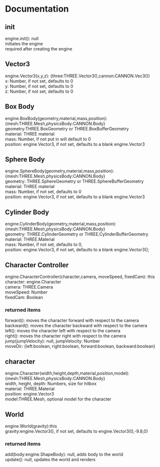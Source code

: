 # Documentation
## init
engine.init(): null  
initiates the engine  
required after creating the engine
## Vector3
engine.Vector3(x,y,z): {three:THREE.Vector3(),cannon:CANNON.Vec3()}  
x: Number, if not set, defaults to 0  
y: Number, if not set, defaults to 0  
z: Number, if not set, defaults to 0  
## Box Body
engine.BoxBody(geometry,material,mass,position): {mesh:THREE.Mesh,physicsBody:CANNON.Body}  
geometry:THREE.BoxGeometry or THREE.BoxBufferGeometry  
material: THREE material  
mass: Number, if not put in will default to 0  
position: engine.Vector3, if not set, defaults to a blank engine.Vector3
## Sphere Body
engine.SphereBody(geometry,material,mass,position): {mesh:THREE.Mesh,physicsBody:CANNON.Body}  
geometry: THREE.SphereGeometry or THREE.SphereBufferGeometry  
material: THREE material  
mass: Number, if not set, defaults to 0  
position: engine.Vector3, if not set, defaults to a blank engine.Vector3
## Cylinder Body
engine.CylinderBody(geometry,material,mass,position): {mesh:THREE.Mesh,physicsBody:CANNON.Body}  
geometry: THREE.CylinderGeometry or THREE.CylinderBufferGeometry  
material: THREE.Material  
mass: Number, if not set, defaults to 0,  
position: engine.Vector3, if not set, defaults to a blank engine.Vector3();  
## Character Controller
engine.CharacterController(character,camera, moveSpeed, fixedCam): this  
character: engine.Character  
camera: THREE.Camera  
moveSpeed: Number  
fixedCam: Boolean
### returned items
forward(): moves the character forward with respect to the camera  
backward(): moves the character backward with respect to the camera  
left(): moves the character left with respect to the camera  
right(): moves the character right with respect to the camera  
jump(jumpVelocity): null, jumpVelocity: Number  
moveDir: {left:boolean, right:boolean, forward:boolean, backward:boolean}
## character
engine.Character(width,height,depth,material,position,model):{mesh:THREE.Mesh,physicsBody:CANNON.Body}  
width, height, depth: Numbers, size for hitbox  
material: THREE.Material  
position: engine.Vector3  
model:THREE.Mesh, optional model for the character
## World
engine.World(gravity):this  
gravity:engine.Vector3(), if not set, defaults to engine.Vector3(0,-9.8,0)
### returned items
add(body:engine.ShapeBody): null, adds body to the world  
update(): null, updates the world and renders

